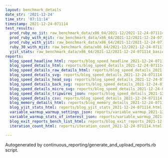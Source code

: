 ```yaml
---
layout: benchmark_details
date_str: '2021-12-24'
time_str: '07:11:14'
timestamp: 2021-12-24-071114
test_results:
  prod_ruby_no_jit: raw_benchmark_data/x86_64/2021-12/2021-12-24-071114_basic_benchmark_prod_ruby_no_jit.json
  prod_ruby_with_mjit: raw_benchmark_data/x86_64/2021-12/2021-12-24-071114_basic_benchmark_prod_ruby_with_mjit.json
  prod_ruby_with_yjit: raw_benchmark_data/x86_64/2021-12/2021-12-24-071114_basic_benchmark_prod_ruby_with_yjit.json
  ruby_30_with_mjit: raw_benchmark_data/x86_64/2021-12/2021-12-24-071114_basic_benchmark_ruby_30_with_mjit.json
  yjit_stats: raw_benchmark_data/x86_64/2021-12/2021-12-24-071114_basic_benchmark_yjit_stats.json
reports:
  blog_speed_headline_html: reports/blog_speed_headline_2021-12-24-071114.html
  blog_speed_details_html: reports/blog_speed_details_2021-12-24-071114.html
  blog_speed_details_raw_details_html: reports/blog_speed_details_2021-12-24-071114.raw_details.html
  blog_speed_details_svg: reports/blog_speed_details_2021-12-24-071114.svg
  blog_speed_details_head_svg: reports/blog_speed_details_2021-12-24-071114.head.svg
  blog_speed_details_back_svg: reports/blog_speed_details_2021-12-24-071114.back.svg
  blog_speed_details_micro_svg: reports/blog_speed_details_2021-12-24-071114.micro.svg
  blog_speed_details_tripwires_json: reports/blog_speed_details_2021-12-24-071114.tripwires.json
  blog_speed_details_csv: reports/blog_speed_details_2021-12-24-071114.csv
  blog_memory_details_html: reports/blog_memory_details_2021-12-24-071114.html
  blog_yjit_stats_html: reports/blog_yjit_stats_2021-12-24-071114.html
  variable_warmup_warmup_settings_json: reports/variable_warmup_2021-12-24-071114.warmup_settings.json
  variable_warmup_stats_of_interest_json: reports/variable_warmup_2021-12-24-071114.stats_of_interest.json
  blog_exit_reports_bench_list_html: reports/blog_exit_reports_2021-12-24-071114.bench_list.html
  iteration_count_html: reports/iteration_count_2021-12-24-071114.html

---
```

Autogenerated by continuous_reporting/generate_and_upload_reports.rb script.
